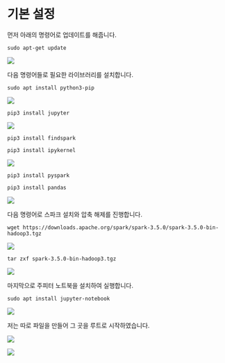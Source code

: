 # 기본 설정


먼저 아래의 명령어로 업데이트를 해줍니다.

```
sudo apt-get update
```

![](./image/Pyspark-1.png)

다음 명령어들로 필요한 라이브러리를 설치합니다.

```
sudo apt install python3-pip
```
![](./image/Pyspark-2.png)
```
pip3 install jupyter
```
![](./image/Pyspark-3.png)
```
pip3 install findspark
```
```
pip3 install ipykernel
```
![](./image/Pyspark-4.png)
```
pip3 install pyspark
```
```
pip3 install pandas
```
![](./image/Pyspark-5.png)

다음 명령어로 스파크 설치와 압축 해제를 진행합니다.
```
wget https://downloads.apache.org/spark/spark-3.5.0/spark-3.5.0-bin-hadoop3.tgz
```
![](./image/Pyspark-6.png)

```
tar zxf spark-3.5.0-bin-hadoop3.tgz
```
![](./image/Pyspark-7.png)

마지막으로 주피터 노트북을 설치하여 실행합니다.

```
sudo apt install jupyter-notebook
```
![](./image/Pyspark-8.png)

저는 따로 파일을 만들어 그 곳을 루트로 시작하였습니다.

![](./image/Pyspark-9.png)

![](./image/Pyspark-10.png)
